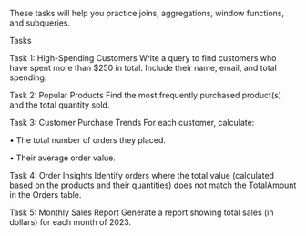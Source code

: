 These tasks will help you practice joins, aggregations, window functions, and subqueries.


Tasks

Task 1: High-Spending Customers
Write a query to find customers who have spent more than $250 in total. Include their name, email, and total spending.

Task 2: Popular Products
Find the most frequently purchased product(s) and the total quantity sold.

Task 3: Customer Purchase Trends
For each customer, calculate:

•	The total number of orders they placed.

•	Their average order value.

Task 4: Order Insights
Identify orders where the total value (calculated based on the products and their quantities) does not match the TotalAmount in the Orders table.

Task 5: Monthly Sales Report
Generate a report showing total sales (in dollars) for each month of 2023.


